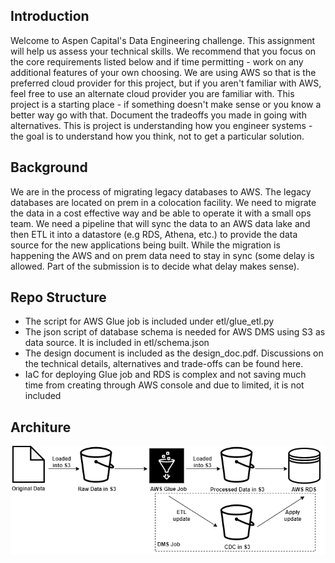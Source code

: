 ## Introduction
Welcome to Aspen Capital's Data Engineering challenge. This assignment will help us assess your technical skills. We recommend that you focus on the core requirements listed below and if time permitting - work on any additional features of your own choosing. We are using AWS so that is the preferred cloud provider for this project, but if you aren't familiar with AWS, feel free to use an alternate cloud provider you are familiar with. This project is a starting place - if something doesn't make sense or you know a better way go with that. Document the tradeoffs you made in going with alternatives. This is project is understanding how you engineer systems - the goal is to understand how you think, not to get a particular solution.

## Background
We are in the process of migrating legacy databases to AWS. The legacy databases are located on prem in a colocation facility. We need to migrate the data in a cost effective way and be able to operate it with a small ops team. We need a pipeline that will sync the data to an AWS data lake and then ETL it into a datastore (e.g RDS, Athena, etc.) to provide the data source for the new applications being built. While the migration is happening the AWS and on prem data need to stay in sync (some delay is allowed. Part of the submission is to decide what delay makes sense).

## Repo Structure
- The script for AWS Glue job is included under etl/glue_etl.py
- The json script of database schema is needed for AWS DMS using S3 as data source. It is included in etl/schema.json
- The design document is included as the design_doc.pdf. Discussions on the technical details, alternatives and trade-offs can be found here.
- IaC for deploying Glue job and RDS is complex and not saving much time from creating through AWS console and due to limited, it is not included 

## Architure
![alt text](arche.drawio.png "Architure Diagram for Data Migration")
